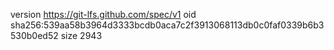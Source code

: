 version https://git-lfs.github.com/spec/v1
oid sha256:539aa58b3964d3333bcdb0aca7c2f3913068113db0c0faf0339b6b3530b0ed52
size 2943
